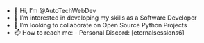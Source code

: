 - 👋 Hi, I’m @AutoTechWebDev
- 👀 I’m interested in developing my skills as a Software Developer
- 💞️ I’m looking to collaborate on Open Source Python Projects
- 📫 How to reach me:
      - Personal Discord: [eternalsessions6]

      

<!---
AutoTechWebDev/AutoTechWebDev is a ✨ special ✨ repository because its `README.md` (this file) appears on your GitHub profile.
You can click the Preview link to take a look at your changes.
--->
